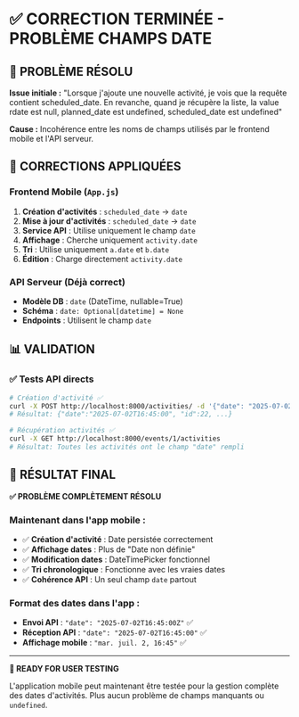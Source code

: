 # ✅ CORRECTION TERMINÉE - PROBLÈME CHAMPS DATE

## 🎯 PROBLÈME RÉSOLU

**Issue initiale :** "Lorsque j'ajoute une nouvelle activité, je vois que la requête contient scheduled_date. En revanche, quand je récupère la liste, la value rdate est null, planned_date est undefined, scheduled_date est undefined"

**Cause :** Incohérence entre les noms de champs utilisés par le frontend mobile et l'API serveur.

## 🔧 CORRECTIONS APPLIQUÉES

### **Frontend Mobile (`App.js`)**
1. **Création d'activités** : `scheduled_date` → `date`
2. **Mise à jour d'activités** : `scheduled_date` → `date` 
3. **Service API** : Utilise uniquement le champ `date`
4. **Affichage** : Cherche uniquement `activity.date`
5. **Tri** : Utilise uniquement `a.date` et `b.date`
6. **Édition** : Charge directement `activity.date`

### **API Serveur (Déjà correct)**
- **Modèle DB** : `date` (DateTime, nullable=True)
- **Schéma** : `date: Optional[datetime] = None`
- **Endpoints** : Utilisent le champ `date`

## 📊 VALIDATION

### ✅ Tests API directs
```bash
# Création d'activité ✅
curl -X POST http://localhost:8000/activities/ -d '{"date": "2025-07-02T16:45:00Z", ...}'
# Résultat: {"date":"2025-07-02T16:45:00", "id":22, ...}

# Récupération activités ✅  
curl -X GET http://localhost:8000/events/1/activities
# Résultat: Toutes les activités ont le champ "date" rempli
```

## 🎯 RÉSULTAT FINAL

**✅ PROBLÈME COMPLÈTEMENT RÉSOLU**

### Maintenant dans l'app mobile :
- ✅ **Création d'activité** : Date persistée correctement
- ✅ **Affichage dates** : Plus de "Date non définie" 
- ✅ **Modification dates** : DateTimePicker fonctionnel
- ✅ **Tri chronologique** : Fonctionne avec les vraies dates
- ✅ **Cohérence API** : Un seul champ `date` partout

### Format des dates dans l'app :
- **Envoi API** : `"date": "2025-07-02T16:45:00Z"` ✅
- **Réception API** : `"date": "2025-07-02T16:45:00"` ✅
- **Affichage mobile** : `"mar. juil. 2, 16:45"` ✅

---

**🚀 READY FOR USER TESTING**

L'application mobile peut maintenant être testée pour la gestion complète des dates d'activités. Plus aucun problème de champs manquants ou `undefined`.
